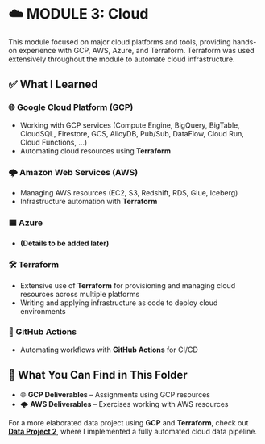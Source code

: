 # ☁️ MODULE 3: Cloud

This module focused on major cloud platforms and tools, providing hands-on experience with GCP, AWS, Azure, and Terraform. Terraform was used extensively throughout the module to automate cloud infrastructure.

## ✅ What I Learned

### 🌐 Google Cloud Platform (GCP)  
- Working with GCP services (Compute Engine, BigQuery, BigTable, CloudSQL, Firestore, GCS, AlloyDB, Pub/Sub, DataFlow, Cloud Run, Cloud Functions, ...)
- Automating cloud resources using **Terraform**

### 🌩️ Amazon Web Services (AWS)  
- Managing AWS resources (EC2, S3, Redshift, RDS, Glue, Iceberg)
- Infrastructure automation with **Terraform**

### 🟦 Azure  
- **(Details to be added later)**

### 🛠️ Terraform  
- Extensive use of **Terraform** for provisioning and managing cloud resources across multiple platforms  
- Writing and applying infrastructure as code to deploy cloud environments

### 🤖 GitHub Actions  
- Automating workflows with **GitHub Actions** for CI/CD

## 📂 What You Can Find in This Folder

- 🌐 **GCP Deliverables** – Assignments using GCP resources
- 🌩️ **AWS Deliverables** – Exercises working with AWS resources

For a more elaborated data project using **GCP** and **Terraform**, check out **[Data Project 2](./DATA_PROJECTS)**, where I implemented a fully automated cloud data pipeline.
